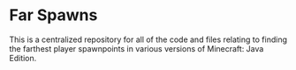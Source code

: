 # Far Spawns

This is a centralized repository for all of the code and files relating to finding the farthest player spawnpoints in various versions of Minecraft: Java Edition.
